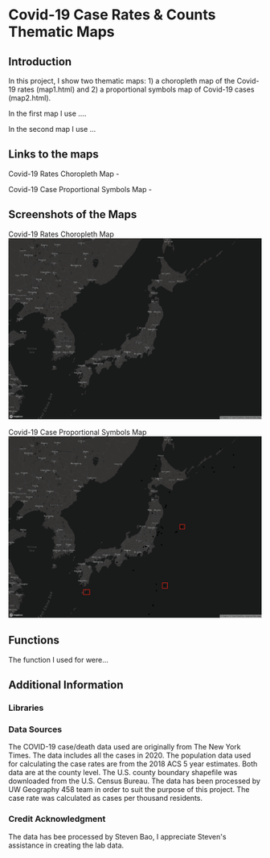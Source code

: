 # Covid-19 Case Rates & Counts Thematic Maps

## Introduction

In this project, I show two thematic maps: 1) a choropleth map of the Covid-19 rates (map1.html) and 2) a proportional symbols map of Covid-19 cases (map2.html).

In the first map I use ....

In the second map I use ...

## Links to the maps

Covid-19 Rates Choropleth Map -

Covid-19 Case Proportional Symbols Map -

## Screenshots of the Maps

Covid-19 Rates Choropleth Map
![Covid-19 Rates Choropleth Map](img/map1.png)


Covid-19 Case Proportional Symbols Map
![Covid-19 Case Proportional Symbols Map](img/map2.png)

## Functions

The function I used for were...


## Additional Information

### Libraries


### Data Sources
The COVID-19 case/death data used are originally from The New York Times. The data includes all the cases in 2020. The population data used for calculating the case rates are from the 2018 ACS 5 year estimates. Both data are at the county level. The U.S. county boundary shapefile was downloaded from the U.S. Census Bureau. The data has been processed by UW Geography 458 team in order to suit the purpose of this project.
The case rate was calculated as cases per thousand residents.

### Credit Acknowledgment
The data has bee processed by Steven Bao, I appreciate Steven's assistance in creating the lab data.

